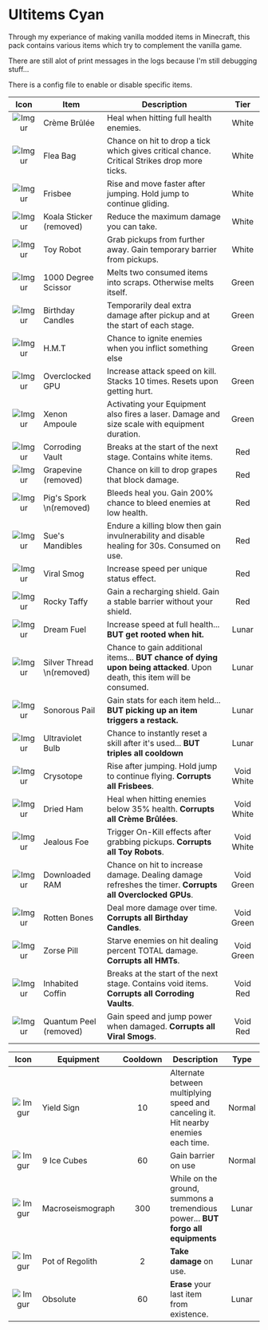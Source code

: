 # Ultitems Cyan

Through my experiance of making vanilla modded items in Minecraft, this pack contains various items which try to complement the vanilla game.

There are still alot of print messages in the logs because I'm still debugging stuff...

There is a config file to enable or disable specific items.

| Icon | Item | Description | Tier |
|:--:|--|--|:--:|
| ![Imgur](https://i.imgur.com/j0V4Qt8.png) | Crème Brûlée        | Heal when hitting full health enemies.                                                                                  |      White      |
| ![Imgur](https://i.imgur.com/zhJ2uBz.png) | Flea Bag            | Chance on hit to drop a tick which gives critical chance. Critical Strikes drop more ticks.                             |      White      |
| ![Imgur](https://i.imgur.com/wYJeWQy.png) | Frisbee             | Rise and move faster after jumping. Hold jump to continue gliding.                                                      |      White      |
| ![Imgur](https://i.imgur.com/ys2hQtb.png) | Koala Sticker (removed) | Reduce the maximum damage you can take.                                                                             |      White      |
| ![Imgur](https://i.imgur.com/GKGyafh.png) | Toy Robot           | Grab pickups from further away. Gain temporary barrier from pickups.                                                    |      White      |
| ![Imgur](https://i.imgur.com/AYBM5gB.png) | 1000 Degree Scissor | Melts two consumed items into scraps. Otherwise melts itself.                                                           |      Green      |
| ![Imgur](https://i.imgur.com/Zdjwt4L.png) | Birthday Candles    | Temporarily deal extra damage after pickup and at the start of each stage.                                              |      Green      |
| ![Imgur](https://i.imgur.com/KERPnX6.png) | H.M.T               | Chance to ignite enemies when you inflict something else                                                                |      Green      |
| ![Imgur](https://i.imgur.com/PRYmaiW.png) | Overclocked GPU     | Increase attack speed on kill. Stacks 10 times. Resets upon getting hurt.                                               |      Green      |
| ![Imgur](https://i.imgur.com/7nCsVaj.png) | Xenon Ampoule       | Activating your Equipment also fires a laser. Damage and size scale with equipment duration.                            |      Green      |
| ![Imgur](https://i.imgur.com/4DFayZF.png) | Corroding Vault     | Breaks at the start of the next stage. Contains white items.                                                            |       Red       |
| ![Imgur](https://i.imgur.com/t7YNoVY.png) | Grapevine (removed)     | Chance on kill to drop grapes that block damage.                                                                    |       Red       |
| ![Imgur](https://i.imgur.com/ChJnX9C.png) | Pig's Spork \n(removed)   | Bleeds heal you. Gain 200% chance to bleed enemies at low health.                                                   |       Red       |
| ![Imgur](https://i.imgur.com/fMenqmv.png) | Sue's Mandibles     | Endure a killing blow then gain invulnerability and disable healing for 30s. Consumed on use.                           |       Red       |
| ![Imgur](https://i.imgur.com/85CkaFY.png) | Viral Smog          | Increase speed per unique status effect.                                                                                |       Red       |
| ![Imgur](https://i.imgur.com/70oQsj7.png) | Rocky Taffy         | Gain a recharging shield. Gain a stable barrier without your shield.                                                    |       Red       |
| ![Imgur](https://i.imgur.com/ClXO89c.png) | Dream Fuel          | Increase speed at full health... **BUT get rooted when hit.**                                                           |      Lunar      |
| ![Imgur](https://i.imgur.com/ASsZX2z.png) | Silver Thread \n(removed) | Chance to gain additional items... **BUT chance of dying upon being attacked**. Upon death, this item will be consumed. |      Lunar      |
| ![Imgur](https://i.imgur.com/OM2CjLT.png) | Sonorous Pail       | Gain stats for each item held... **BUT picking up an item triggers a restack.**                                         |      Lunar      |
| ![Imgur](https://i.imgur.com/wYLzvng.png) | Ultraviolet Bulb    | Chance to instantly reset a skill after it's used... **BUT triples all cooldown**                                       |      Lunar      |
| ![Imgur](https://i.imgur.com/XnoYzTk.png) | Crysotope           | Rise after jumping. Hold jump to continue flying. **Corrupts all Frisbees**.                                            |    Void White   |
| ![Imgur](https://i.imgur.com/5fZqteh.png) | Dried Ham           | Heal when hitting enemies below 35% health. **Corrupts all Crème Brûlées**.                                             |    Void White   |
| ![Imgur](https://i.imgur.com/gwlWtJd.png) | Jealous Foe         | Trigger On-Kill effects after grabbing pickups. **Corrupts all Toy Robots**.                                            |    Void White   |
| ![Imgur](https://i.imgur.com/DZCT32L.png) | Downloaded RAM      | Chance on hit to increase damage. Dealing damage refreshes the timer. **Corrupts all Overclocked GPUs**.                |    Void Green   |
| ![Imgur](https://i.imgur.com/rNTV1Tx.png) | Rotten Bones        | Deal more damage over time. **Corrupts all Birthday Candles**.                                                          |    Void Green   |
| ![Imgur](https://i.imgur.com/pkuZxAg.png) | Zorse Pill          | Starve enemies on hit dealing percent TOTAL damage. **Corrupts all HMTs**.                                              |    Void Green   |
| ![Imgur](https://i.imgur.com/D8sAljB.png) | Inhabited Coffin    | Breaks at the start of the next stage. Contains void items. **Corrupts all Corroding Vaults**.                          |     Void Red    |
| ![Imgur](https://i.imgur.com/ESyUfae.png) | Quantum Peel (removed) | Gain speed and jump power when damaged. **Corrupts all Viral Smogs**.                                                |     Void Red    |

| Icon | Equipment| Cooldown | Description | Type |
|:--:|--|:--:|--|:--:|
| ![Imgur](https://i.imgur.com/seg2YFF.png) | Yield Sign          | 10  | Alternate between multiplying speed and canceling it. Hit nearby enemies each time.                                     | Normal |
| ![Imgur](https://i.imgur.com/7tlpOSq.png) | 9 Ice Cubes         | 60  | Gain barrier on use                                                                                                     | Normal |
| ![Imgur](https://i.imgur.com/dVK9J9h.png) | Macroseismograph    | 300 | While on the ground, summons a tremendious power... **BUT forgo all equipments**                                        | Lunar  |
| ![Imgur](https://i.imgur.com/CfvSgjp.png) | Pot of Regolith     | 2   | **Take damage** on use.                                                                                                 | Lunar  |
| ![Imgur](https://i.imgur.com/IrEnroy.png) | Obsolute            | 60  | **Erase** your last item from existence.                                                                                | Lunar  |